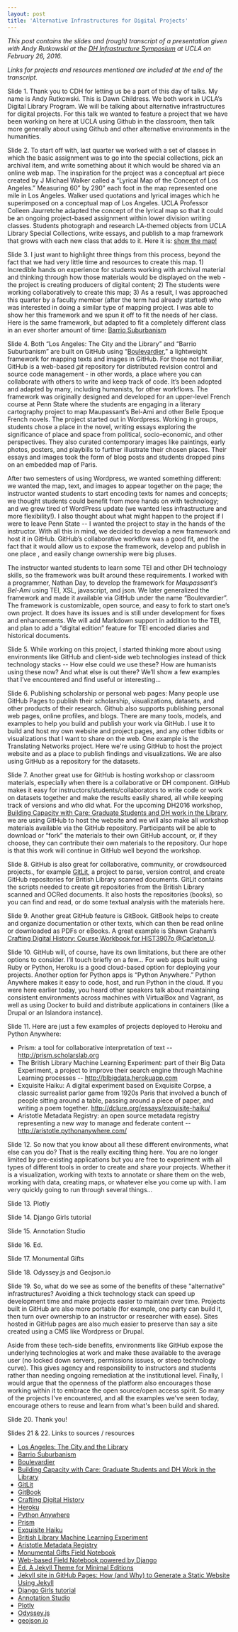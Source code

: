 ```yaml
---
layout: post
title: 'Alternative Infrastructures for Digital Projects'
---
```


*This post contains the slides and (rough) transcript of a presentation given with Andy Rutkowski at the [DH Infrastructure Symposium](http://www.cdh.ucla.edu/symposium/) at UCLA on February 26, 2016.*

<script async class="speakerdeck-embed" data-id="88857a0ae6734839be591a39d1c678e6" data-ratio="1.77777777777778" src="//speakerdeck.com/assets/embed.js"></script>

_Links for projects and resources mentioned are included at the end of the transcript._
<!--excerpt-->

Slide 1.  Thank you to CDH for letting us be a part of this day of talks.  My name is Andy Rutkowski.  This is Dawn Childress.  We both work in UCLA’s Digital Library Program.  We will be talking about alternative infrastructures for digital projects.  For this talk we wanted to feature a project that we have been working on here at UCLA using Github in the classroom, then talk more generally about using Github and other alternative environments in the humanities.

Slide 2.  To start off with, last quarter we worked with a set of classes in which the basic assignment was to go into the special collections, pick an archival item, and write something about it which would be shared via an online web map.  The inspiration for the project was a conceptual art piece created by J Michael Walker called a “Lyrical Map of the Concept of Los Angeles.”  Measuring 60” by 290” each foot in the map represented one mile in Los Angeles. Walker used quotations and lyrical images which he superimposed on a conceptual map of Los Angeles.  UCLA Professor Colleen Jaurretche adapted the concept of the lyrical map so that it could be an ongoing project-based assignment within lower division writing classes. Students photograph and research LA-themed objects from UCLA Library Special Collections, write essays, and publish to a map framework that grows with each new class that adds to it.  Here it is: [show the map!](http://citystoriesucla.github.io/lyricalmap/)

Slide 3.  I just want to highlight three things from this process, beyond the fact that we had very little time and resources to create this map.  1) Incredible hands on experience for students working with archival material and thinking through how those materials would be displayed on the web - the project is creating producers of digital content;  2) The students were working collaboratively to create this map;  3) As a result, I was approached this quarter by a faculty member (after the term had already started) who was interested in doing a similar type of mapping project. I was able to show her this framework and we spun it off to fit the needs of her class. Here is the same framework, but adapted to fit a completely different class in an ever shorter amount of time: [Barrio Suburbanism](http://barriosuburbanismucla.github.io/barriosuburbanism/)

Slide 4.  Both “Los Angeles: The City and the Library” and “Barrio Suburbanism” are built on GitHub using “[Boulevardier](https://github.com/kirschbombe/boulevardier)," a lightweight framework for mapping texts and images in GitHub.  For those not familiar, GitHub is a web-based _git_ repository for distributed revision control and source code management - in other words, a place where you can collaborate with others to write and keep track of code.  It’s been adopted and adapted by many, including humanists, for other workflows.  The framework was originally designed and developed for an upper-level French course at Penn State where the students are engaging in a literary cartography project to map Maupassant’s Bel-Ami and other Belle Epoque French novels.  The project started out in Wordpress.  Working in groups, students chose a place in the novel, writing essays exploring the significance of place and space from political, socio-economic, and other perspectives. They also curated contemporary images like paintings, early photos, posters, and playbills to further illustrate their chosen places. Their essays and images took the form of blog posts and students dropped pins on an embedded map of Paris.  

After two semesters of using Wordpress, we wanted something different:  we wanted the map, text, and images to appear together on the page;  the instructor wanted students to start encoding texts for names and concepts;  we thought students could benefit from more hands on with technology;  and we grew tired of WordPress update (we wanted less infrastructure and more flexibility!).  I also thought about what might happen to the project if I were to leave Penn State -- I wanted the project to stay in the hands of the instructor.  With all this in mind, we decided to develop a new framework and host it in GitHub.  GitHub’s collaborative workflow was a good fit, and the fact that it would allow us to expose the framework, develop and publish in one place , and easily change ownership were big pluses.

The instructor wanted students to learn some TEI and other DH technology skills, so the framework was built around these requirements.  I worked with a programmer, Nathan Day, to develop the framework for _Maupassant’s Bel-Ami_ using TEI, XSL, javascript, and json.  We later generalized the framework and made it available via GitHub under the name “Boulevardier”.  The framework is customizable, open source, and easy to fork to start one’s own project.  It does have its issues and is still under development for fixes and enhancements.  We will add Markdown support in addition to the TEI, and plan to add a “digital edition” feature for TEI encoded diaries and historical documents.

Slide 5.  While working on this project, I started thinking more about using environments like GitHub and client-side web technologies instead of thick technology stacks --  How else could we use these? How are humanists using these now? And what else is out there?  We’ll show a few examples that I’ve encountered and find useful or interesting...

Slide 6.  Publishing  scholarship or personal web pages: Many people use GitHub Pages to publish their scholarship, visualizations, datasets, and other products of their research.  Github also supports publishing personal web pages, online profiles, and blogs.  There are many tools, models, and examples to help you build and publish your work via GitHub.  I use it to build and host my own website and project pages, and any other tidbits or visualizations that I want to share on the web. One example is the Translating Networks project.  Here we're using GitHub to host the project website and as a place to publish findings and visualizations.  We are also using GitHub as a repository for the datasets.

Slide 7.  Another great use for GitHub is hosting workshop or classroom materials, especially when there is a collaborative or DH component.  GitHub makes it easy for instructors/students/collaborators to write code or work on datasets together and make the results easily shared, all while keeping track of versions and who did what.  For the upcoming DH2016 workshop, [Building Capacity with Care: Graduate Students and DH work in the Library](http://dhgradlabor.github.io/dh2016workshop/),  we are using GitHub to host the website and we will also make all workshop materials available via the GitHub repository. Participants will be able to download or “fork” the materials to their own GitHub account, or, if they choose, they can contribute their own materials to the repository.  Our hope is that this work will continue in GitHub well beyond the workshop.

Slide 8.  GitHub is also great for collaborative, community, or crowdsourced projects., for example [GitLit](https://github.com/Git-Lit), a project to parse, version control, and create GitHub repositories for British Library scanned documents. GitLit contains the scripts needed to create git repositories from the British Library scanned and OCRed documents. It also hosts the repositories (books), so you can find and read, or do some textual analysis with the materials here.

Slide 9.  Another great GitHub feature is GitBook.  GitBook helps to create and organize documentation or other texts, which can then be read online or downloaded as PDFs or eBooks. A great example is Shawn Graham’s 
[Crafting Digital History: Course Workbook for HIST3907o @Carleton_U](https://www.gitbook.com/book/shawngraham/dh-workbook/details).

Slide 10.  GitHub will, of course, have its own limitations, but there are other options to consider. I’ll touch briefly on a few…  For web apps built using Ruby or Python, Heroku is a good cloud-based option for deploying your projects.  Another option for Python apps is “Python Anywhere.”  Python Anywhere makes it easy to code, host, and run Python in the cloud.  If you were here earlier today, you heard other speakers talk about maintaining consistent environments across machines with VirtualBox and Vagrant, as well as using Docker to build and distribute applications in containers (like a Drupal or an Islandora instance).

Slide 11.  Here are just a few examples of projects deployed to Heroku and Python Anywhere:

* Prism: a tool for collaborative interpretation of text  --  http://prism.scholarslab.org
* The British Library Machine Learning Experiment: part of their Big Data Experiment, a project to improve their search engine through Machine Learning processes --  http://blbigdata.herokuapp.com
* Exquisite Haiku: A digital experiment based on Exquisite Corpse, a classic surrealist parlor game from 1920s Paris that involved a bunch of people sitting around a table, passing around a piece of paper, and writing a poem together.  http://dclure.org/essays/exquisite-haiku/
* Aristotle Metadata Registry: an open source metadata registry representing a new way to manage and federate content --  http://aristotle.pythonanywhere.com/

Slide 12.  So now that you know about all these different environments, what else can you do? That is the really exciting thing here. You are no longer limited by pre-existing applications but you are free to experiment with all types of different tools in order to create and share your projects. Whether it is a visualization, working with texts to annotate or share them on the web, working with data, creating maps, or whatever else you come up with.  I am very quickly going to run through several things...

Slide 13.  Plotly

Slide 14.  Django Girls tutorial

Slide 15.  Annotation Studio

Slide 16.  Ed.

Slide 17.  Monumental Gifts

Slide 18.  Odyssey.js and Geojson.io

Slide 19.  So, what do we see as some of the benefits of these "alternative" infrastructures? Avoiding a thick technology stack can speed up development time and make projects easier to maintain over time. Projects built in GitHub are also more portable (for example, one party can build it, then turn over ownership to an instructor or researcher with ease).  Sites hosted in GitHub pages are also much easier to preserve than say a site created using a CMS like Wordpress or Drupal. 

Aside from these tech-side benefits, environments like GitHub expose the underlying technologies at work and make these available to the average user (no locked down servers, permissions issues, or steep technology curve).  This gives agency and responsibility to instructors and students rather than needing ongoing remediation at the institutional level.  Finally, I would argue that the openness of the platform also encourages those working within it to embrace the open source/open access spirit.  So many of the projects I've encountered, and all the examples we've seen today, encourage others to reuse and learn from what's been build and shared.  

Slide 20.  Thank you!

Slides 21 & 22. Links to sources / resources

* [Los Angeles: The City and the Library](https://github.com/CityStoriesUCLA/lyricalmap)
* [Barrio Suburbanism](http://barriosuburbanismucla.github.io/barriosuburbanism/)
* [Boulevardier](https://github.com/kirschbombe/boulevardier)
* [Building Capacity with Care: Graduate Students and DH Work in the Library](http://dhgradlabor.github.io/dh2016workshop/)
* [GitLit](https://github.com/Git-Lit/git-lit)
* [GitBook](https://www.gitbook.com)
* [Crafting Digital History](https://www.gitbook.com/book/shawngraham/dh-workbook/details)
* [Heroku](https://www.heroku.com)
* [Python Anywhere](https://www.pythonanywhere.com)
* [Prism](http://prism.scholarslab.org)
* [Exquisite Haiku](http://exquisite-haiku.herokuapp.com/admin)
* [British Library Machine Learning Experiment](http://blbigdata.herokuapp.com)
* [Aristotle Metadata Registry](http://aristotle.pythonanywhere.com)
* [Monumental Gifts Field Notebook](http://ec2-52-91-24-93.compute-1.amazonaws.com/monuments/)
* [Web-based Field Notebook powered by Django](https://digitalprojectstudio.wordpress.com/2016/01/29/introducing-monumental-gifts-the-web-based-field-notebook-powered-by-django/)
* [Ed. A Jekyll Theme for Minimal Editions](https://github.com/elotroalex/ed)
* [Jekyll site in GitHub Pages: How (and Why) to Generate a Static Website Using Jekyll](http://chronicle.com/blogs/profhacker/jekyll1/60913#sthash.sXOVdmcM.dpuf)
* [Django Girls tutorial](http://tutorial.djangogirls.org/en/)
* [Annotation Studio](http://www.annotationstudio.org)
* [Plotly](https://plot.ly)
* [Odyssey.js](http://mapninja.github.io/CartoDB_Odyssey_Tutorial_for_Story_Maps/)
* [geojson.io](http://geojson.io/)